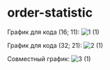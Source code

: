 # order-statistic
График для кода (16; 11):
![1 (1)](https://user-images.githubusercontent.com/65682478/219954479-89886978-7be0-477c-9653-a8a9ae0a5a9a.png)


График для кода (32; 21):
![2 (1)](https://user-images.githubusercontent.com/65682478/219954487-b2b9e88c-fee1-42c5-a2f5-c729a098ba63.png)


Совместный график:
![3 (1)](https://user-images.githubusercontent.com/65682478/219954493-02e01cdd-274d-49cb-84c8-0207eb210263.png)
